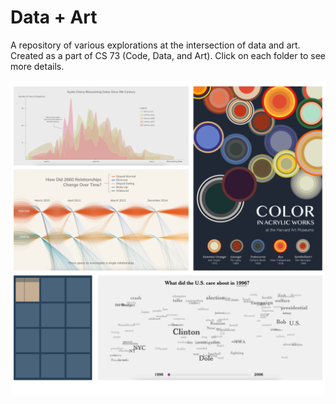 # Data + Art

A repository of various explorations at the intersection of data and art. Created as a part of CS 73 (Code, Data, and Art). Click on each folder to see more details.

![Preview](Preview.png)
